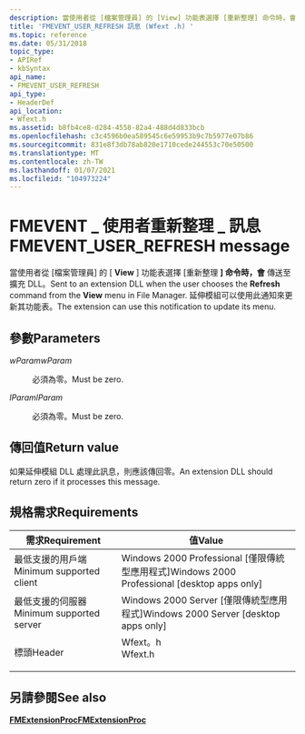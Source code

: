 ```yaml
---
description: 當使用者從 [檔案管理員] 的 [View] 功能表選擇 [重新整理] 命令時，會傳送至擴充 DLL。 延伸模組可以使用此通知來更新其功能表。
title: 'FMEVENT_USER_REFRESH 訊息 (Wfext .h) '
ms.topic: reference
ms.date: 05/31/2018
topic_type:
- APIRef
- kbSyntax
api_name:
- FMEVENT_USER_REFRESH
api_type:
- HeaderDef
api_location:
- Wfext.h
ms.assetid: b8fb4ce8-d284-4558-82a4-488d4d833bcb
ms.openlocfilehash: c3c4596b0ea589545c6e59953b9c7b5977e07b86
ms.sourcegitcommit: 831e8f3db78ab820e1710cede244553c70e50500
ms.translationtype: MT
ms.contentlocale: zh-TW
ms.lasthandoff: 01/07/2021
ms.locfileid: "104973224"
---
```

# <a name="fmevent_user_refresh-message"></a><span data-ttu-id="6d6d3-104">FMEVENT \_ 使用者重新整理 \_ 訊息</span><span class="sxs-lookup"><span data-stu-id="6d6d3-104">FMEVENT\_USER\_REFRESH message</span></span>

<span data-ttu-id="6d6d3-105">當使用者從 [檔案管理員] 的 [ **View** ] 功能表選擇 [重新整理 **] 命令時，會** 傳送至擴充 DLL。</span><span class="sxs-lookup"><span data-stu-id="6d6d3-105">Sent to an extension DLL when the user chooses the **Refresh** command from the **View** menu in File Manager.</span></span> <span data-ttu-id="6d6d3-106">延伸模組可以使用此通知來更新其功能表。</span><span class="sxs-lookup"><span data-stu-id="6d6d3-106">The extension can use this notification to update its menu.</span></span>

## <a name="parameters"></a><span data-ttu-id="6d6d3-107">參數</span><span class="sxs-lookup"><span data-stu-id="6d6d3-107">Parameters</span></span>

<dl> <dt>

<span data-ttu-id="6d6d3-108">*wParam*</span><span class="sxs-lookup"><span data-stu-id="6d6d3-108">*wParam*</span></span> 
</dt> <dd><span data-ttu-id="6d6d3-109">必須為零。</span><span class="sxs-lookup"><span data-stu-id="6d6d3-109">Must be zero.</span></span></dd> <dt>

<span data-ttu-id="6d6d3-110">*lParam*</span><span class="sxs-lookup"><span data-stu-id="6d6d3-110">*lParam*</span></span> 
</dt> <dd><span data-ttu-id="6d6d3-111">必須為零。</span><span class="sxs-lookup"><span data-stu-id="6d6d3-111">Must be zero.</span></span></dd> </dl>

## <a name="return-value"></a><span data-ttu-id="6d6d3-112">傳回值</span><span class="sxs-lookup"><span data-stu-id="6d6d3-112">Return value</span></span>

<span data-ttu-id="6d6d3-113">如果延伸模組 DLL 處理此訊息，則應該傳回零。</span><span class="sxs-lookup"><span data-stu-id="6d6d3-113">An extension DLL should return zero if it processes this message.</span></span>

## <a name="requirements"></a><span data-ttu-id="6d6d3-114">規格需求</span><span class="sxs-lookup"><span data-stu-id="6d6d3-114">Requirements</span></span>



| <span data-ttu-id="6d6d3-115">需求</span><span class="sxs-lookup"><span data-stu-id="6d6d3-115">Requirement</span></span> | <span data-ttu-id="6d6d3-116">值</span><span class="sxs-lookup"><span data-stu-id="6d6d3-116">Value</span></span> |
|-------------------------------------|------------------------------------------------------------------------------------|
| <span data-ttu-id="6d6d3-117">最低支援的用戶端</span><span class="sxs-lookup"><span data-stu-id="6d6d3-117">Minimum supported client</span></span><br/> | <span data-ttu-id="6d6d3-118">Windows 2000 Professional \[僅限傳統型應用程式\]</span><span class="sxs-lookup"><span data-stu-id="6d6d3-118">Windows 2000 Professional \[desktop apps only\]</span></span><br/>                         |
| <span data-ttu-id="6d6d3-119">最低支援的伺服器</span><span class="sxs-lookup"><span data-stu-id="6d6d3-119">Minimum supported server</span></span><br/> | <span data-ttu-id="6d6d3-120">Windows 2000 Server \[僅限傳統型應用程式\]</span><span class="sxs-lookup"><span data-stu-id="6d6d3-120">Windows 2000 Server \[desktop apps only\]</span></span><br/>                               |
| <span data-ttu-id="6d6d3-121">標頭</span><span class="sxs-lookup"><span data-stu-id="6d6d3-121">Header</span></span><br/>                   | <dl> <span data-ttu-id="6d6d3-122"><dt>Wfext。h</dt></span><span class="sxs-lookup"><span data-stu-id="6d6d3-122"><dt>Wfext.h</dt></span></span> </dl> |



## <a name="see-also"></a><span data-ttu-id="6d6d3-123">另請參閱</span><span class="sxs-lookup"><span data-stu-id="6d6d3-123">See also</span></span>

<dl> <dt>

[<span data-ttu-id="6d6d3-124">**FMExtensionProc**</span><span class="sxs-lookup"><span data-stu-id="6d6d3-124">**FMExtensionProc**</span></span>](fmextensionproc.md)
</dt> </dl>

 

 




